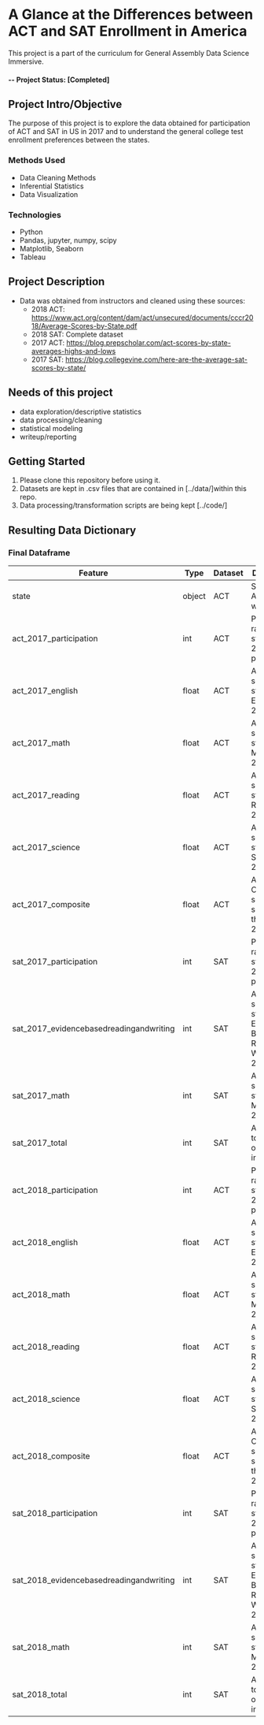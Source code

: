 # A Glance at the Differences between ACT and SAT Enrollment in America
This project is a part of the curriculum for General Assembly Data Science Immersive.

#### -- Project Status: [Completed]

## Project Intro/Objective
The purpose of this project is to explore the data obtained for participation of ACT and SAT in US in 2017 and to understand the general college test enrollment preferences between the states. 

### Methods Used
* Data Cleaning Methods
* Inferential Statistics
* Data Visualization

### Technologies
* Python
* Pandas, jupyter, numpy, scipy
* Matplotlib, Seaborn
* Tableau

## Project Description
- Data was obtained from instructors and cleaned using these sources:
  - 2018 ACT: https://www.act.org/content/dam/act/unsecured/documents/cccr2018/Average-Scores-by-State.pdf
  - 2018 SAT: Complete dataset
  - 2017 ACT: https://blog.prepscholar.com/act-scores-by-state-averages-highs-and-lows
  - 2017 SAT: https://blog.collegevine.com/here-are-the-average-sat-scores-by-state/

## Needs of this project

- data exploration/descriptive statistics
- data processing/cleaning
- statistical modeling
- writeup/reporting

## Getting Started

1. Please clone this repository before using it. 
2. Datasets are kept in .csv files that are contained in [../data/]within this repo.   
3. Data processing/transformation scripts are being kept [../code/]


## Resulting Data Dictionary

### Final Dataframe
|Feature|Type|Dataset|Description|
|---|---|---|---|
|state|object|ACT|States of America with results| 
|act_2017_participation|int|ACT|Participation rate of students in 2017 ACT per state|
|act_2017_english|float|ACT|Average score of the state in English in 2017 ACT|
|act_2017_math|float|ACT|Average score of the state in Math in 2017 ACT|
|act_2017_reading|float|ACT|Average score of the state in Reading in 2017 ACT|
|act_2017_science|float|ACT|Average score of the state in Science in 2017 ACT|
|act_2017_composite|float|ACT|Average Composite score (total score) of the state in 2017 ACT|
|sat_2017_participation|int|SAT|Participation rate of students in 2017 SAT per state|
|sat_2017_evidencebasedreadingandwriting|int|SAT|Average score of the state in Evidence-Based Reading and Writing in 2017 SAT|
|sat_2017_math|int|SAT|Average score of the state in Math in 2017 SAT|
|sat_2017_total|int|SAT|Average total score of the state in 2017 SAT|
|act_2018_participation|int|ACT|Participation rate of students in 2018 ACT per state|
|act_2018_english|float|ACT|Average score of the state in English in 2018 ACT|
|act_2018_math|float|ACT|Average score of the state in Math in 2018 ACT|
|act_2018_reading|float|ACT|Average score of the state in Reading in 2018 ACT|
|act_2018_science|float|ACT|Average score of the state in Science in 2018 ACT|
|act_2018_composite|float|ACT|Average Composite score (total score) of the state in 2018 ACT|
|sat_2018_participation|int|SAT|Participation rate of students in 2018 SAT per state|
|sat_2018_evidencebasedreadingandwriting|int|SAT|Average score of the state in Evidence-Based Reading and Writing in 2018 SAT|
|sat_2018_math|int|SAT|Average score of the state in Math in 2018 SAT|
|sat_2018_total|int|SAT|Average total score of the state in 2018 SAT|

